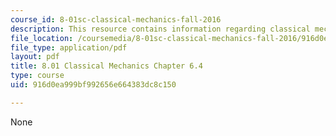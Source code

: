 ```yaml
---
course_id: 8-01sc-classical-mechanics-fall-2016
description: This resource contains information regarding classical mechanics.
file_location: /coursemedia/8-01sc-classical-mechanics-fall-2016/916d0ea999bf992656e664383dc8c150_MIT8_01F16_chapter6.4.pdf
file_type: application/pdf
layout: pdf
title: 8.01 Classical Mechanics Chapter 6.4
type: course
uid: 916d0ea999bf992656e664383dc8c150

---
```

None